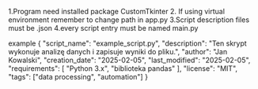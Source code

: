 1.Program need installed package CustomTkinter
2. If using virtual environment remember to change path in app.py
3.Script description files must be .json
4.every script entry must be named main.py

example
{
  "script_name": "example_script.py",
  "description": "Ten skrypt wykonuje analizę danych i zapisuje wyniki do pliku.",
  "author": "Jan Kowalski",
  "creation_date": "2025-02-05",
  "last_modified": "2025-02-05",
  "requirements": [
    "Python 3.x",
    "biblioteka pandas"
  ],
  "license": "MIT",
  "tags": ["data processing", "automation"]
}
